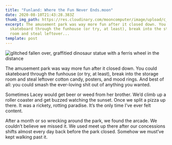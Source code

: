 ```yaml
---
title: "Funland: Where the Fun Never Ends.moon"
date: 2020-08-10T21:43:28.383Z
thumb_img_path: https://res.cloudinary.com/mooncomputer/image/upload/c_scale,e_auto_saturation,h_300,q_auto:best/v1597095501/Moon%20Computer%20Blog/RTF/funland-glitched-2.jpg
excerpt: The amusement park was way more fun after it closed down. You could
  skateboard through the funhouse (or try, at least), break into the storage
  room and steal leftover...
template: post
---
```

![glitched fallen over, graffitied dinosaur statue with a ferris wheel in the distance](https://res.cloudinary.com/mooncomputer/image/upload/c_scale,e_auto_saturation,h_800,q_auto:best/v1597095501/Moon%20Computer%20Blog/RTF/funland-glitched-2.jpg "Funland: Where the Fun Never Ends")

The amusement park was way more fun after it closed down. You could skateboard through the funhouse (or try, at least), break into the storage room and steal leftover cotton candy, posters, and mood rings. And best of all: you could smash the ever-loving shit out of anything you wanted. 

Sometimes Lacey would get beer or weed from her brother.  We’d climb up a roller coaster and get buzzed watching the sunset. Once we split a pizza up there. It was a rickety, rotting paradise. It’s the only time I’ve ever felt content.

After a month or so wrecking around the park, we found the arcade. We couldn’t believe we missed it. We used meet up there after our concessions shifts almost every day back before the park closed. Somehow we must’ve kept walking past it.